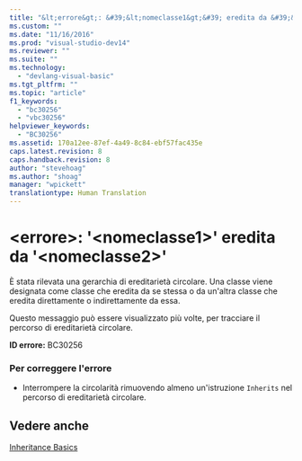 ```yaml
---
title: "&lt;errore&gt;: &#39;&lt;nomeclasse1&gt;&#39; eredita da &#39;&lt;nomeclasse2&gt;&#39; | Microsoft Docs"
ms.custom: ""
ms.date: "11/16/2016"
ms.prod: "visual-studio-dev14"
ms.reviewer: ""
ms.suite: ""
ms.technology: 
  - "devlang-visual-basic"
ms.tgt_pltfrm: ""
ms.topic: "article"
f1_keywords: 
  - "bc30256"
  - "vbc30256"
helpviewer_keywords: 
  - "BC30256"
ms.assetid: 170a12ee-87ef-4a49-8c84-ebf57fac435e
caps.latest.revision: 8
caps.handback.revision: 8
author: "stevehoag"
ms.author: "shoag"
manager: "wpickett"
translationtype: Human Translation
---
```

# &lt;errore&gt;: &#39;&lt;nomeclasse1&gt;&#39; eredita da &#39;&lt;nomeclasse2&gt;&#39;
È stata rilevata una gerarchia di ereditarietà circolare. Una classe viene designata come classe che eredita da se stessa o da un'altra classe che eredita direttamente o indirettamente da essa.  
  
 Questo messaggio può essere visualizzato più volte, per tracciare il percorso di ereditarietà circolare.  
  
 **ID errore:** BC30256  
  
### Per correggere l'errore  
  
-   Interrompere la circolarità rimuovendo almeno un'istruzione `Inherits` nel percorso di ereditarietà circolare.  
  
## Vedere anche  
 [Inheritance Basics](../../visual-basic/programming-guide/language-features/objects-and-classes/inheritance-basics.md)